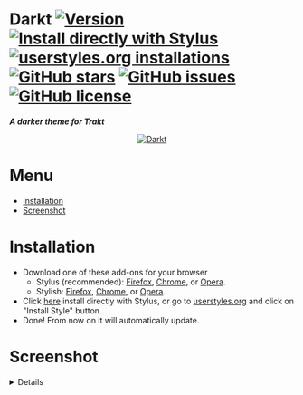 # Darkt [![Version](https://img.shields.io/badge/version-2.1.0-ED1C24.svg?longCache=true&style=flat-square)](#) [![Install directly with Stylus](https://img.shields.io/badge/install%20directly%20with-Stylus-00adad.svg?longCache=true&style=flat-square)](https://raw.githubusercontent.com/iFelix18/Darkt/master/darkt.user.css) [![userstyles.org installations](https://img.shields.io/badge/dynamic/json.svg?label=userstyles.org%20installations&url=https%3A%2F%2Fwidget.userstyles.org%2Fstyles%2F148514%2Fdarkt-a-dark-theme-for-trakt.json&query=total_installs&colorB=e51ced&longCache=true&style=flat-square)](https://userstyles.org/styles/148514/darkt-a-darker-theme-for-trakt) [![GitHub stars](https://img.shields.io/github/stars/iFelix18/Darkt.svg?longCache=true&style=flat-square)](https://github.com/iFelix18/Darkt/stargazers) [![GitHub issues](https://img.shields.io/github/issues/iFelix18/Darkt.svg?longCache=true&style=flat-square)](https://github.com/iFelix18/Darkt/issues) [![GitHub license](https://img.shields.io/github/license/iFelix18/Darkt.svg?longCache=true&style=flat-square)](https://creativecommons.org/licenses/by-sa/4.0/)
**_A darker theme for Trakt_**

<p align="center">
 <a href="https://github.com/iFelix18/Darkt/blob/master/README.md#screenshot">
  <img src="https://i.imgur.com/jYMxfKZ.png" title="Click to see more screenshots" alt="Darkt"/>
 </a>
</p>

# Menu
* [Installation](https://github.com/iFelix18/Darkt/blob/master/README.md#installation)
* [Screenshot](https://github.com/iFelix18/Darkt/blob/master/README.md#screenshot)
# Installation
* Download one of these add-ons for your browser
  * Stylus (recommended): [Firefox](https://addons.mozilla.org/firefox/addon/styl-us/), [Chrome](https://chrome.google.com/webstore/detail/clngdbkpkpeebahjckkjfobafhncgmne),  or [Opera](https://addons.opera.com/extensions/details/stylus/).
  * Stylish: [Firefox](https://addons.mozilla.org/firefox/addon/stylish/), [Chrome](https://chrome.google.com/webstore/detail/stylish-custom-themes-for/fjnbnpbmkenffdnngjfgmeleoegfcffe),  or [Opera](https://addons.opera.com/extensions/details/stylish/).
* Click [here](https://raw.githubusercontent.com/iFelix18/Darkt/master/darkt.user.css) install directly with Stylus, or go to [userstyles.org](https://userstyles.org/styles/148514/darkt-a-darker-theme-for-trakt) and click on "Install Style" button.
* Done! From now on it will automatically update.

# Screenshot
<details>
 <p align="center">
  <img src="https://i.imgur.com/ms58jKT.png" alt="dashboard"/>
 </p>
 <p align="center">
  <img src="https://i.imgur.com/Mqmkcef.png" alt="movie"/>
 </p>
  <p align="center">
  <img src="https://i.imgur.com/SE9EVV0.png" alt="tv series"/>
 </p>
</details> 
